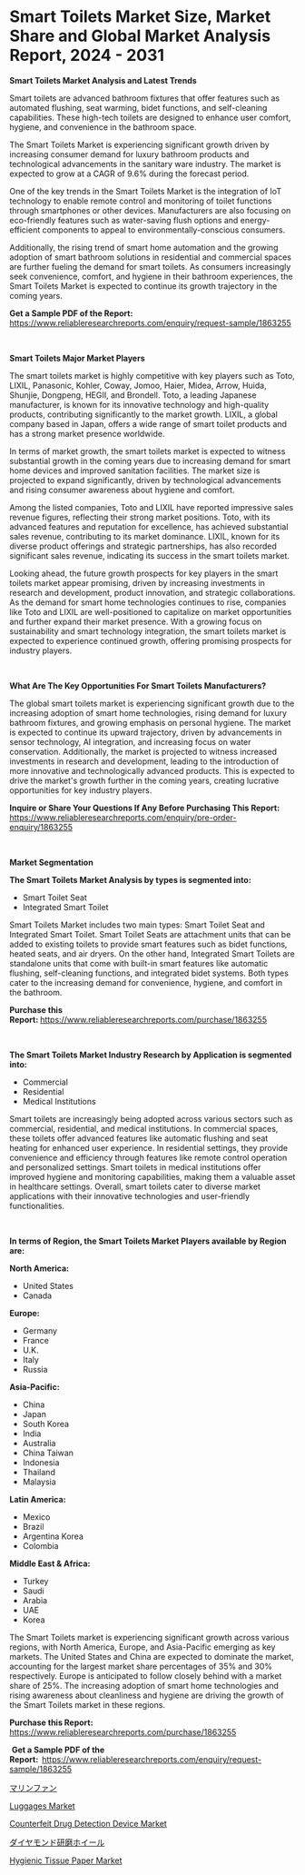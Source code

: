 <p><h1>Smart Toilets Market Size, Market Share and Global Market Analysis Report, 2024 - 2031</h1></p><p><strong>Smart Toilets Market Analysis and Latest Trends</strong></p>
<p><p>Smart toilets are advanced bathroom fixtures that offer features such as automated flushing, seat warming, bidet functions, and self-cleaning capabilities. These high-tech toilets are designed to enhance user comfort, hygiene, and convenience in the bathroom space.</p><p>The Smart Toilets Market is experiencing significant growth driven by increasing consumer demand for luxury bathroom products and technological advancements in the sanitary ware industry. The market is expected to grow at a CAGR of 9.6% during the forecast period.</p><p>One of the key trends in the Smart Toilets Market is the integration of IoT technology to enable remote control and monitoring of toilet functions through smartphones or other devices. Manufacturers are also focusing on eco-friendly features such as water-saving flush options and energy-efficient components to appeal to environmentally-conscious consumers.</p><p>Additionally, the rising trend of smart home automation and the growing adoption of smart bathroom solutions in residential and commercial spaces are further fueling the demand for smart toilets. As consumers increasingly seek convenience, comfort, and hygiene in their bathroom experiences, the Smart Toilets Market is expected to continue its growth trajectory in the coming years.</p></p>
<p><strong>Get a Sample PDF of the Report:&nbsp;</strong> <a href="https://www.reliableresearchreports.com/enquiry/request-sample/1863255">https://www.reliableresearchreports.com/enquiry/request-sample/1863255</a></p>
<p>&nbsp;</p>
<p><strong>Smart Toilets Major Market Players</strong></p>
<p><p>The smart toilets market is highly competitive with key players such as Toto, LIXIL, Panasonic, Kohler, Coway, Jomoo, Haier, Midea, Arrow, Huida, Shunjie, Dongpeng, HEGII, and Brondell. Toto, a leading Japanese manufacturer, is known for its innovative technology and high-quality products, contributing significantly to the market growth. LIXIL, a global company based in Japan, offers a wide range of smart toilet products and has a strong market presence worldwide.</p><p>In terms of market growth, the smart toilets market is expected to witness substantial growth in the coming years due to increasing demand for smart home devices and improved sanitation facilities. The market size is projected to expand significantly, driven by technological advancements and rising consumer awareness about hygiene and comfort.</p><p>Among the listed companies, Toto and LIXIL have reported impressive sales revenue figures, reflecting their strong market positions. Toto, with its advanced features and reputation for excellence, has achieved substantial sales revenue, contributing to its market dominance. LIXIL, known for its diverse product offerings and strategic partnerships, has also recorded significant sales revenue, indicating its success in the smart toilets market.</p><p>Looking ahead, the future growth prospects for key players in the smart toilets market appear promising, driven by increasing investments in research and development, product innovation, and strategic collaborations. As the demand for smart home technologies continues to rise, companies like Toto and LIXIL are well-positioned to capitalize on market opportunities and further expand their market presence. With a growing focus on sustainability and smart technology integration, the smart toilets market is expected to experience continued growth, offering promising prospects for industry players.</p></p>
<p>&nbsp;</p>
<p><strong>What Are The Key Opportunities For Smart Toilets Manufacturers?</strong></p>
<p><p>The global smart toilets market is experiencing significant growth due to the increasing adoption of smart home technologies, rising demand for luxury bathroom fixtures, and growing emphasis on personal hygiene. The market is expected to continue its upward trajectory, driven by advancements in sensor technology, AI integration, and increasing focus on water conservation. Additionally, the market is projected to witness increased investments in research and development, leading to the introduction of more innovative and technologically advanced products. This is expected to drive the market's growth further in the coming years, creating lucrative opportunities for key industry players.</p></p>
<p><strong>Inquire or Share Your Questions If Any Before Purchasing This Report:</strong> <a href="https://www.reliableresearchreports.com/enquiry/pre-order-enquiry/1863255">https://www.reliableresearchreports.com/enquiry/pre-order-enquiry/1863255</a></p>
<p>&nbsp;</p>
<p><strong>Market Segmentation</strong></p>
<p><strong>The Smart Toilets Market Analysis by types is segmented into:</strong></p>
<p><ul><li>Smart Toilet Seat</li><li>Integrated Smart Toilet</li></ul></p>
<p><p>Smart Toilets Market includes two main types: Smart Toilet Seat and Integrated Smart Toilet. Smart Toilet Seats are attachment units that can be added to existing toilets to provide smart features such as bidet functions, heated seats, and air dryers. On the other hand, Integrated Smart Toilets are standalone units that come with built-in smart features like automatic flushing, self-cleaning functions, and integrated bidet systems. Both types cater to the increasing demand for convenience, hygiene, and comfort in the bathroom.</p></p>
<p><strong>Purchase this Report:&nbsp;</strong><a href="https://www.reliableresearchreports.com/purchase/1863255">https://www.reliableresearchreports.com/purchase/1863255</a></p>
<p>&nbsp;</p>
<p><strong>The Smart Toilets Market Industry Research by Application is segmented into:</strong></p>
<p><ul><li>Commercial</li><li>Residential</li><li>Medical Institutions</li></ul></p>
<p><p>Smart toilets are increasingly being adopted across various sectors such as commercial, residential, and medical institutions. In commercial spaces, these toilets offer advanced features like automatic flushing and seat heating for enhanced user experience. In residential settings, they provide convenience and efficiency through features like remote control operation and personalized settings. Smart toilets in medical institutions offer improved hygiene and monitoring capabilities, making them a valuable asset in healthcare settings. Overall, smart toilets cater to diverse market applications with their innovative technologies and user-friendly functionalities.</p></p>
<p>&nbsp;</p>
<p><strong>In terms of Region, the Smart Toilets Market Players available by Region are:</strong></p>
<p>
    <p> <strong> North America: </strong>
        <ul>
            <li>United States</li>
            <li>Canada</li>
        </ul>
        </p> 
    <p> <strong> Europe: </strong>
        <ul>
            <li>Germany</li>
            <li>France</li>
            <li>U.K.</li>
            <li>Italy</li>
            <li>Russia</li>
        </ul>
        </p> 
    <p> <strong> Asia-Pacific: </strong>
        <ul>
            <li>China</li>
            <li>Japan</li>
            <li>South Korea</li>
            <li>India</li>
            <li>Australia</li>
            <li>China Taiwan</li>
            <li>Indonesia</li>
            <li>Thailand</li>
            <li>Malaysia</li>
        </ul>
        </p> 
    <p> <strong> Latin America: </strong>
        <ul>
            <li>Mexico</li>
            <li>Brazil</li>
            <li>Argentina Korea</li>
            <li>Colombia</li>
        </ul>
        </p> 
    <p> <strong> Middle East & Africa: </strong>
        <ul>
            <li>Turkey</li>
            <li>Saudi</li>
            <li>Arabia</li>
            <li>UAE</li>
            <li>Korea</li>
        </ul>
    </p>
    </p>
<p><p>The Smart Toilets market is experiencing significant growth across various regions, with North America, Europe, and Asia-Pacific emerging as key markets. The United States and China are expected to dominate the market, accounting for the largest market share percentages of 35% and 30% respectively. Europe is anticipated to follow closely behind with a market share of 25%. The increasing adoption of smart home technologies and rising awareness about cleanliness and hygiene are driving the growth of the Smart Toilets market in these regions.</p></p>
<p><strong>Purchase this Report: </strong><a href="https://www.reliableresearchreports.com/purchase/1863255">https://www.reliableresearchreports.com/purchase/1863255</a></p>
<p>&nbsp;<strong>Get a Sample PDF of the Report:&nbsp;&nbsp;</strong><a href="https://www.reliableresearchreports.com/enquiry/request-sample/1863255">https://www.reliableresearchreports.com/enquiry/request-sample/1863255</a></p>
<p><strong></strong></p>
<p><p><a href="https://github.com/jkjreqjscoxx7/Market-Research-Report-List-1/blob/main/14148494682.md">マリンファン</a></p><p><a href="https://github.com/jerrycopelandthomaswsqd8q/Market-Research-Report-List-1/blob/main/luggages-market.md">Luggages Market</a></p><p><a href="https://issuu.com/reportprime-2/docs/counterfeit-drug-detection-device-market-size-2030">Counterfeit Drug Detection Device Market</a></p><p><a href="https://medium.com/@billyarton5656871/%E3%83%80%E3%82%A4%E3%83%A4%E3%83%A2%E3%83%B3%E3%83%89%E7%A0%94%E7%A3%A8%E3%83%9B%E3%82%A4%E3%83%BC%E3%83%AB%E5%B8%82%E5%A0%B4%E5%88%86%E6%9E%90-%E3%81%9D%E3%81%AEcagr-%E5%B8%82%E5%A0%B4%E3%82%BB%E3%82%B0%E3%83%A1%E3%83%B3%E3%83%86%E3%83%BC%E3%82%B7%E3%83%A7%E3%83%B3%E3%81%8A%E3%82%88%E3%81%B3%E3%82%B0%E3%83%AD%E3%83%BC%E3%83%90%E3%83%AB%E7%94%A3%E6%A5%AD%E6%A6%82%E8%A6%81-6fdc36c926d6">ダイヤモンド研磨ホイール</a></p><p><a href="https://github.com/brenzgnarento/Market-Research-Report-List-1/blob/main/hygienic-tissue-paper-market.md">Hygienic Tissue Paper Market</a></p></p>